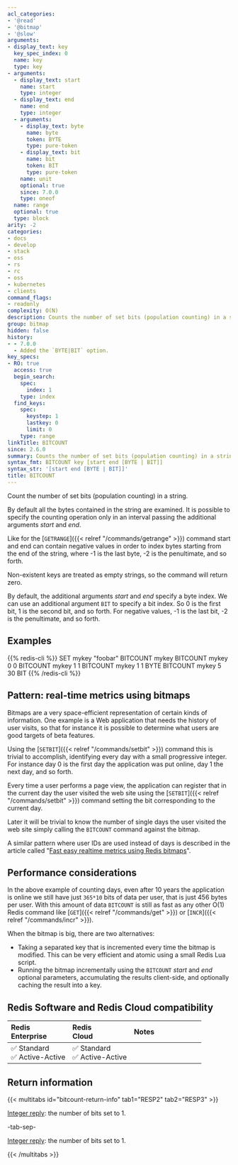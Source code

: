 ```yaml
---
acl_categories:
- '@read'
- '@bitmap'
- '@slow'
arguments:
- display_text: key
  key_spec_index: 0
  name: key
  type: key
- arguments:
  - display_text: start
    name: start
    type: integer
  - display_text: end
    name: end
    type: integer
  - arguments:
    - display_text: byte
      name: byte
      token: BYTE
      type: pure-token
    - display_text: bit
      name: bit
      token: BIT
      type: pure-token
    name: unit
    optional: true
    since: 7.0.0
    type: oneof
  name: range
  optional: true
  type: block
arity: -2
categories:
- docs
- develop
- stack
- oss
- rs
- rc
- oss
- kubernetes
- clients
command_flags:
- readonly
complexity: O(N)
description: Counts the number of set bits (population counting) in a string.
group: bitmap
hidden: false
history:
- - 7.0.0
  - Added the `BYTE|BIT` option.
key_specs:
- RO: true
  access: true
  begin_search:
    spec:
      index: 1
    type: index
  find_keys:
    spec:
      keystep: 1
      lastkey: 0
      limit: 0
    type: range
linkTitle: BITCOUNT
since: 2.6.0
summary: Counts the number of set bits (population counting) in a string.
syntax_fmt: BITCOUNT key [start end [BYTE | BIT]]
syntax_str: '[start end [BYTE | BIT]]'
title: BITCOUNT
---
```

Count the number of set bits (population counting) in a string.

By default all the bytes contained in the string are examined.
It is possible to specify the counting operation only in an interval passing the
additional arguments _start_ and _end_.

Like for the [`GETRANGE`]({{< relref "/commands/getrange" >}}) command start and end can contain negative values in
order to index bytes starting from the end of the string, where -1 is the last
byte, -2 is the penultimate, and so forth.

Non-existent keys are treated as empty strings, so the command will return zero.

By default, the additional arguments _start_ and _end_ specify a byte index.
We can use an additional argument `BIT` to specify a bit index.
So 0 is the first bit, 1 is the second bit, and so forth.
For negative values, -1 is the last bit, -2 is the penultimate, and so forth.

## Examples

{{% redis-cli %}}
SET mykey "foobar"
BITCOUNT mykey
BITCOUNT mykey 0 0
BITCOUNT mykey 1 1
BITCOUNT mykey 1 1 BYTE
BITCOUNT mykey 5 30 BIT
{{% /redis-cli %}}


## Pattern: real-time metrics using bitmaps

Bitmaps are a very space-efficient representation of certain kinds of
information.
One example is a Web application that needs the history of user visits, so that
for instance it is possible to determine what users are good targets of beta
features.

Using the [`SETBIT`]({{< relref "/commands/setbit" >}}) command this is trivial to accomplish, identifying every day
with a small progressive integer.
For instance day 0 is the first day the application was put online, day 1 the
next day, and so forth.

Every time a user performs a page view, the application can register that in
the current day the user visited the web site using the [`SETBIT`]({{< relref "/commands/setbit" >}}) command setting
the bit corresponding to the current day.

Later it will be trivial to know the number of single days the user visited the
web site simply calling the `BITCOUNT` command against the bitmap.

A similar pattern where user IDs are used instead of days is described
in the article called "[Fast easy realtime metrics using Redis
bitmaps][hbgc212fermurb]".

[hbgc212fermurb]: http://blog.getspool.com/2011/11/29/fast-easy-realtime-metrics-using-redis-bitmaps

## Performance considerations

In the above example of counting days, even after 10 years the application is
online we still have just `365*10` bits of data per user, that is just 456 bytes
per user.
With this amount of data `BITCOUNT` is still as fast as any other O(1) Redis
command like [`GET`]({{< relref "/commands/get" >}}) or [`INCR`]({{< relref "/commands/incr" >}}).

When the bitmap is big, there are two alternatives:

* Taking a separated key that is incremented every time the bitmap is modified.
  This can be very efficient and atomic using a small Redis Lua script.
* Running the bitmap incrementally using the `BITCOUNT` _start_ and _end_
  optional parameters, accumulating the results client-side, and optionally
  caching the result into a key.

## Redis Software and Redis Cloud compatibility

| Redis<br />Enterprise | Redis<br />Cloud | <span style="min-width: 9em; display: table-cell">Notes</span> |
|:----------------------|:-----------------|:------|
| <span title="Supported">&#x2705; Standard</span><br /><span title="Supported"><nobr>&#x2705; Active-Active</nobr></span> | <span title="Supported">&#x2705; Standard</span><br /><span title="Supported"><nobr>&#x2705; Active-Active</nobr></span> |  |

## Return information

{{< multitabs id="bitcount-return-info" 
    tab1="RESP2" 
    tab2="RESP3" >}}

[Integer reply](../../develop/reference/protocol-spec#integers): the number of bits set to 1.

-tab-sep-

[Integer reply](../../develop/reference/protocol-spec#integers): the number of bits set to 1.

{{< /multitabs >}}
